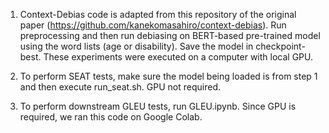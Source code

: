 1. Context-Debias code is adapted from this repository of the original paper (https://github.com/kanekomasahiro/context-debias). Run preprocessing and then run debiasing on BERT-based pre-trained model using the word lists (age or disability). Save the model in checkpoint-best. These experiments were executed on a computer with local GPU. 

2. To perform SEAT tests, make sure the model being loaded is from step 1 and then execute run_seat.sh. GPU not required.

3. To perform downstream GLEU tests, run GLEU.ipynb. Since GPU is required, we ran this code on Google Colab. 
